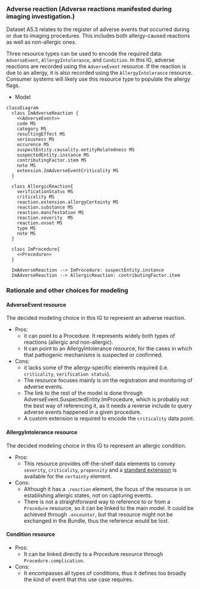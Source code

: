 ### Adverse reaction (Adverse reactions manifested during imaging investigation.)

Dataset A5.3 relates to the register of adverse events that occurred during or due to imaging procedures. This includes both allergy-caused reactions as well as non-allergic ones.

Three resource types can be used to encode the required data: `AdverseEvent`, `AllergyIntolerance`, and `Condition`.
In this IG, adverse reactions are recorded using the `AdverseEvent` resource. If the reaction is due to an allergy, it is also recorded using the `AllergyIntolerance` resource. Consumer systems will likely use this resource type to populate the allergy flags.

* Model

```mermaid
classDiagram
  class ImAdverseReaction {
    <<AdverseEvent>>
    code MS
    category MS
    resultingEffect MS
    seriousness MS
    occurence MS
    suspectEntity.causality.entityRelatedness MS
    suspectedEntity.instance MS
    contributingFactor.item MS
    note MS
    extension.ImAdverseEventCriticality MS
  }

  class AllergicReaction{
    verificationStatus MS
    criticality MS
    reaction.extension.allergyCertainty MS
    reaction.substance MS
    reaction.manifestation MS
    reaction.severity  MS
    reaction.onset MS
    type MS
    note MS
  }

  class ImProcedure{
    <<Procedure>>
  }

  ImAdverseReaction --> ImProcedure: suspectEntity.instance
  ImAdverseReaction --> AllergicReaction: contributingFactor.item
```

### Rationale and other choices for modeling

#### AdverseEvent resource

The decided modeling choice in this IG to represent an adverse reaction.

* Pros:
  * it can point to a Procedure. It represents widely both types of reactions (allergic and non-allergic).
  * It can point to an AllergyIntolerance resource, for the cases in which that pathogenic mechanisms is suspected or confirmed.
* Cons:
  * it lacks some of the allergy-specific elements required (i.e. `criticality`, `verification status`).
  * The resource focuses mainly is on the registration and monitoring of adverse events.
  * The link to the rest of the model is done through AdverseEvent.SuspectedEntity.ImProcedure, which is probably not the best way of referencing it, as it needs a reverse include to query adverse events happened in a given procedure.
  * A custom extension is required to encode the `criticality` data point.

#### AllergyIntolerance resource

The decided modeling choice in this IG to represent an allergic condition.

* Pros:
  * This resource provides off-the-shelf data elements to convey `severity`, `criticality`, `propensity` and a [standard extension](http://hl7.org/fhir/StructureDefinition/allergyintolerance-certainty) is available for the `certainty` element.
* Cons:
  * Although it has a `.reaction` element, the focus of the resource is on establishing allergic states, not on capturing events.
  * There is not a straightforward way to reference to or from a `Procedure` resource, so it can be linked to the main model. It could be achieved through `.encounter`, but that resource might not be exchanged in the Bundle, thus the reference would be lost.

#### Condition resource

* Pros:
  * It can be linked directly to a Procedure resource through `Procedure.complication`.
* Cons:
  * It encompasses all types of conditions, thus it defines too broadly the kind of event that this use case requires.
